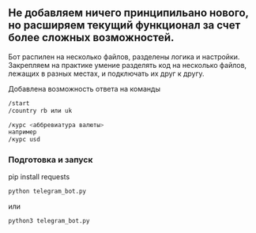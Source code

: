 ## Не добавляем ничего принципильано нового, но расширяем текущий функционал за счет более сложных возможностей.

Бот распилен на несколько файлов, разделены логика и настройки.
Закрепляем на практике умение разделять код на несколько файлов, лежащих в разных местах, и подключать их друг к другу.

Добавлена возможность ответа на команды
```bash
/start 
/country rb или uk 

/курс <аббревиатура валюты> 
например
/курс usd
```

### Подготовка и запуск
pip install requests

```bash
python telegram_bot.py

```
или

```bash
python3 telegram_bot.py
```
